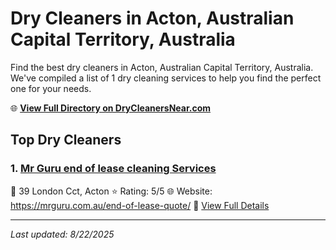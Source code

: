 # Dry Cleaners in Acton, Australian Capital Territory, Australia

Find the best dry cleaners in Acton, Australian Capital Territory, Australia. We've compiled a list of 1 dry cleaning services to help you find the perfect one for your needs.

🌐 **[View Full Directory on DryCleanersNear.com](https://drycleanersnear.com/city/Australia/Australian%20Capital%20Territory/Acton)**

## Top Dry Cleaners

### 1. [Mr Guru end of lease cleaning Services](https://drycleanersnear.com/dryCleaner/68a289b1e025a3a8d28d3cee/mr-guru-end-of-lease-cleaning-services)
📍 39 London Cct, Acton
⭐ Rating: 5/5
🌐 Website: https://mrguru.com.au/end-of-lease-quote/
🔗 [View Full Details](https://drycleanersnear.com/dryCleaner/68a289b1e025a3a8d28d3cee/mr-guru-end-of-lease-cleaning-services)


---

*Last updated: 8/22/2025*

